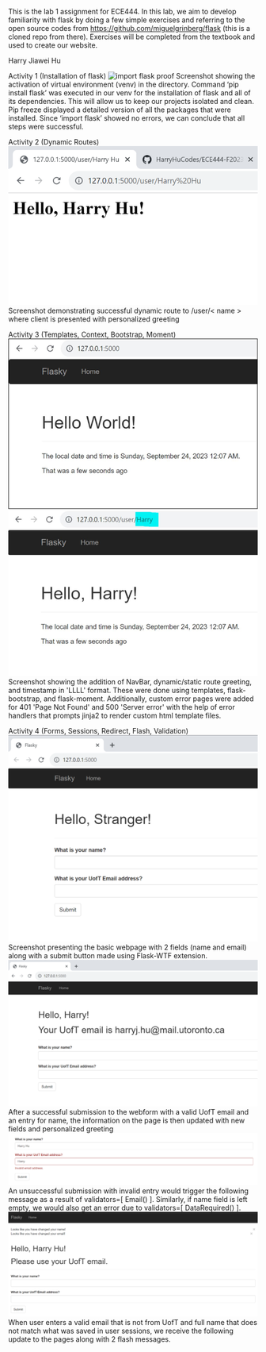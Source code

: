 This is the lab 1 assignment for ECE444. In this lab, we aim to develop familiarity with flask by doing a few simple exercises and referring to the open source codes from https://github.com/miguelgrinberg/flask (this is a cloned repo from there). Exercises will be completed from the textbook and used to create our website. 


Harry Jiawei Hu

Activity 1 (Installation of flask)
![import flask proof](https://github.com/HarryHuCodes/ECE444-F2023-Lab1/assets/48864969/23833ee9-c6a8-42de-90fc-34549188d848)
Screenshot showing the activation of virtual environment (venv) in the directory.  Command ‘pip install flask’ was executed in our venv for the installation of flask and all of its dependencies. This will allow us to keep our projects isolated and clean. Pip freeze displayed a detailed version of all the packages that were installed. Since ‘import flask’ showed no errors, we can conclude that all steps were successful.

Activity 2 (Dynamic Routes)
![helloharryhu](screenshot_assets/image.png)
Screenshot demonstrating successful dynamic route to /user/< name > where client is presented with personalized greeting

Activity 3 (Templates, Context, Bootstrap, Moment)
![hello_harry_and_world](screenshot_assets/activity3.JPG)
Screenshot showing the addition of NavBar, dynamic/static route greeting, and timestamp in 'LLLL' format. These were done using templates, flask-bootstrap, and flask-moment. Additionally, custom error pages were added for 401 'Page Not Found' and 500 'Server error' with the help of error handlers that prompts jinja2 to render custom html template files.

Activity 4 (Forms, Sessions, Redirect, Flash, Validation)
![webform_page](screenshot_assets/Activity4s1.png)
Screenshot presenting the basic webpage with 2 fields (name and email) along with a submit button made using Flask-WTF extension.
![successful_submit](screenshot_assets/Activity4s2.png)
After a successful submission to the webform with a valid UofT email and an entry for name, the information on the page is then updated with new fields and personalized greeting 
![unsuccessful_submit](screenshot_assets/Activity4s3.png)
An unsuccessful submission with invalid entry would trigger the following message as a result of validators=[ Email() ]. Similarly, if name field is left empty, we would also get an error due to validators=[ DataRequired() ].
![non_uoft_email](screenshot_assets/Activity4s4.png)
When user enters a valid email that is not from UofT and full name that does not match what was saved in user sessions, we receive the following update to the pages along with 2 flash messages.